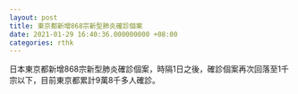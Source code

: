 ```yaml
---
layout: post
title: 東京都新增868宗新型肺炎確診個案
date: 2021-01-29 16:40:36.000000000 +08:00
categories: rthk
---
```


日本東京都新增868宗新型肺炎確診個案，時隔1日之後，確診個案再次回落至1千宗以下，目前東京都累計9萬8千多人確診。
